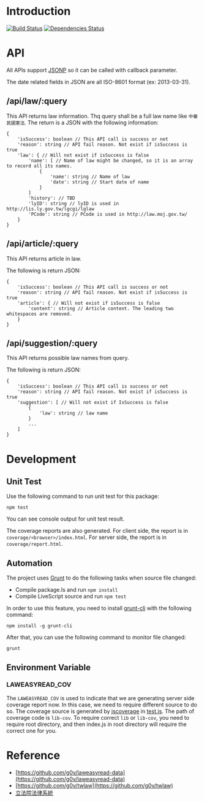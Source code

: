 # Introduction
[![Build Status](https://travis-ci.org/g0v/laweasyread.png)](https://travis-ci.org/g0v/laweasyread)
[![Dependencies Status](https://gemnasium.com/g0v/laweasyread.png)](https://gemnasium.com/g0v/laweasyread)

# API
All APIs support [JSONP](http://en.wikipedia.org/wiki/JSONP) so it can be
called with callback parameter.

The date related fields in JSON are all ISO-8601 format (ex: 2013-03-31).

## /api/law/:query
This API returns law information. Thq query shall be a full law name like
`中華民國憲法`. The return is a JSON with the following information:

    {
        'isSuccess': boolean // This API call is success or not
        'reason': string // API fail reason. Not exist if isSuccess is true
        'law': { // Will not exist if isSuccess is false
            'name': [ // Name of law might be changed, so it is an array to record all its names.
                {
                    'name': string // Name of law
                    'date': string // Start date of name
                }
            ]
            'history': // TBD
            'lyID': string // lyID is used in http://lis.ly.gov.tw/lgcgi/lglaw
            'PCode': string // PCode is used in http://law.moj.gov.tw/
        }
    }

## /api/article/:query
This API returns article in law.

The following is return JSON:

    {
        'isSuccess': boolean // This API call is success or not
        'reason': string // API fail reason. Not exist if isSuccess is true
        'article': { // Will not exist if isSuccess is false
            'content': string // Article content. The leading two whitespaces are removed.
        }
    }

## /api/suggestion/:query
This API returns possible law names from query.

The following is return JSON:

    {
        'isSuccess': boolean // This API call is success or not
        'reason': string // API fail reason. Not exist if isSuccess is true
        'suggestion': [ // Will not exist if IsSuccess is false
            {
                'law': string // law name
            }
            ...
        ]
    }
# Development

## Unit Test
Use the following command to run unit test for this package:

    npm test

You can see console output for unit test result.

The coverage reports are also generated. For client side, the report is in
`coverage/<browser>/index.html`. For server side, the report is in
`coverage/report.html`.

## Automation
The project uses [Grunt](http://gruntjs.com/) to do the following tasks when
source file changed:

* Compile package.ls and run `npm install`
* Compile LiveScript source and run `npm test`

In order to use this feature, you need to install
[grunt-cli](https://npmjs.org/package/grunt-cli) with the following command:

    npm install -g grunt-cli

After that, you can use the following command to monitor file changed:

    grunt

## Environment Variable

### LAWEASYREAD\_COV
The `LAWEASYREAD_COV` is used to indicate that we are generating server side
coverage report now. In this case, we need to require different source to do so.
The coverage source is generated by
[jscoverage](https://npmjs.org/package/jscoverage) in
[test.js](https://github.com/g0v/laweasyread/blob/master/test.js). The path of
coverage code is `lib-cov`. To require correct `lib` or `lib-cov`, you need to
require root directory, and then index.js in root directory will require the
correct one for you.

# Reference
* [https://github.com/g0v/laweasyread-data](https://github.com/g0v/laweasyread-data)
* [https://github.com/g0v/twlaw](https://github.com/g0v/twlaw)
* [立法院法律系統](http://lis.ly.gov.tw/lgcgi/lglaw)
